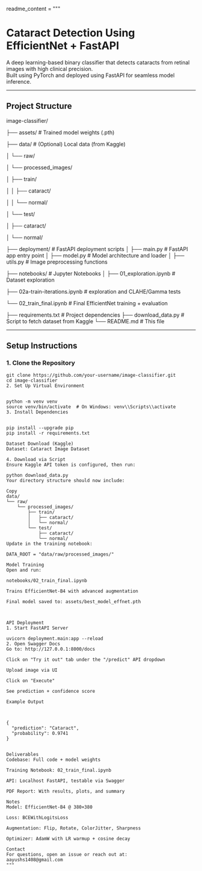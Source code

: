 
readme_content = """
# Cataract Detection Using EfficientNet + FastAPI

A deep learning-based binary classifier that detects cataracts from retinal images with high clinical precision.  
Built using PyTorch and deployed using FastAPI for seamless model inference.

---

## Project Structure

image-classifier/

├── assets/ # Trained model weights (.pth)

├── data/ # (Optional) Local data (from Kaggle)

│ └── raw/

│ └── processed_images/

│ ├── train/

│ │ ├── cataract/

│ │ └── normal/

│ └── test/

│ ├── cataract/

│ └── normal/

├── deployment/ # FastAPI deployment scripts
│ 
  ├── main.py # FastAPI app entry point
│ 
  ├── model.py # Model architecture and loader
│ 
  ├── utils.py # Image preprocessing functions

├── notebooks/ # Jupyter Notebooks
│ 
  ├── 01_exploration.ipynb # Dataset exploration
  
  ├── 02a-train-iterations.ipynb # exploration and CLAHE/Gamma tests
  
  └── 02_train_final.ipynb # Final EfficientNet training + evaluation
   
├── requirements.txt # Project dependencies
├── download_data.py # Script to fetch dataset from Kaggle
└── README.md # This file


---

## Setup Instructions

### 1. Clone the Repository

```
git clone https://github.com/your-username/image-classifier.git
cd image-classifier
2. Set Up Virtual Environment


python -m venv venv
source venv/bin/activate  # On Windows: venv\\Scripts\\activate
3. Install Dependencies


pip install --upgrade pip
pip install -r requirements.txt

Dataset Download (Kaggle)
Dataset: Cataract Image Dataset

4. Download via Script
Ensure Kaggle API token is configured, then run:

python download_data.py
Your directory structure should now include:

Copy
data/
└── raw/
    └── processed_images/
        ├── train/
        │   ├── cataract/
        │   └── normal/
        └── test/
            ├── cataract/
            └── normal/
Update in the training notebook:

DATA_ROOT = "data/raw/processed_images/"

Model Training
Open and run:

notebooks/02_train_final.ipynb

Trains EfficientNet-B4 with advanced augmentation

Final model saved to: assets/best_model_effnet.pth



API Deployment
1. Start FastAPI Server

uvicorn deployment.main:app --reload
2. Open Swagger Docs
Go to: http://127.0.0.1:8000/docs

Click on "Try it out" tab under the "/predict" API dropdown

Upload image via UI

Click on "Execute"

See prediction + confidence score

Example Output



{
  "prediction": "Cataract",
  "probability": 0.9741
}


Deliverables
Codebase: Full code + model weights

Training Notebook: 02_train_final.ipynb

API: Localhost FastAPI, testable via Swagger

PDF Report: With results, plots, and summary

Notes
Model: EfficientNet-B4 @ 380×380

Loss: BCEWithLogitsLoss

Augmentation: Flip, Rotate, ColorJitter, Sharpness

Optimizer: AdamW with LR warmup + cosine decay

Contact
For questions, open an issue or reach out at:
aayushs1408@gmail.com
"""
